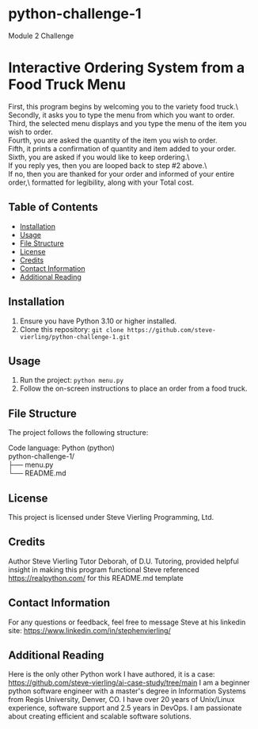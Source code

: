 # python-challenge-1
Module 2 Challenge

# Interactive Ordering System from a Food Truck Menu

First, this program begins by welcoming you to the variety food truck.\  
Secondly, it asks you to type the menu from which you want to order.\
Third, the selected menu displays and you type the menu of the item you wish to order.\
Fourth, you are asked the quantity of the item you wish to order.\
Fifth, it prints a confirmation of quantity and item added to your order.\
Sixth, you are asked if you would like to keep ordering.\  
  If you reply yes, then you are looped back to step #2 above.\  
  If no, then you are thanked for your order and informed of your entire order,\ 
    formatted for legibility, along with your Total cost.

## Table of Contents

- [Installation](#installation)
- [Usage](#usage)
- [File Structure](#file-structure)
- [License](#license)
- [Credits](#credits)
- [Contact Information](#contact-information)
- [Additional Reading](#additional-reading)

## Installation

1. Ensure you have Python 3.10 or higher installed.
2. Clone this repository: `git clone https://github.com/steve-vierling/python-challenge-1.git`

## Usage

1. Run the project: `python menu.py`
2. Follow the on-screen instructions to place an order from a food truck.

## File Structure

The project follows the following structure:

Code language: Python (python)\
python-challenge-1/\
├── menu.py\
└── README.md

## License
This project is licensed under Steve Vierling Programming, Ltd.

## Credits
Author Steve Vierling
Tutor Deborah, of D.U. Tutoring, provided helpful insight in making this program functional
Steve referenced https://realpython.com/ for this README.md template

## Contact Information
For any questions or feedback, feel free to message Steve at his linkedin site: https://www.linkedin.com/in/stephenvierling/

## Additional Reading 
Here is the only other Python work I have authored, it is a case: https://github.com/steve-vierling/ai-case-study/tree/main
I am a beginner python software engineer with a master's degree in Information Systems from Regis University, Denver, CO. I have over 20 years of Unix/Linux experience, software support and 2.5 years in DevOps.  I am passionate about creating efficient and scalable software solutions.


